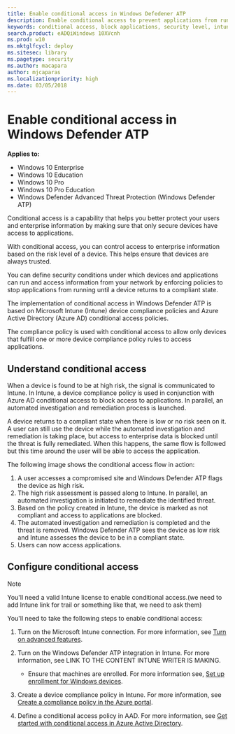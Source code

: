 ```yaml
---
title: Enable conditional access in Windows Defedener ATP
description: Enable conditional access to prevent applications from running if a device is considered at risk and an application is determined to be non-compliant.
keywords: conditional access, block applications, security level, intune,
search.product: eADQiWindows 10XVcnh
ms.prod: w10
ms.mktglfcycl: deploy
ms.sitesec: library
ms.pagetype: security
ms.author: macapara
author: mjcaparas
ms.localizationpriority: high
ms.date: 03/05/2018
---
```


# Enable conditional access in Windows Defender ATP 

**Applies to:**

- Windows 10 Enterprise
- Windows 10 Education
- Windows 10 Pro
- Windows 10 Pro Education
- Windows Defender Advanced Threat Protection (Windows Defender ATP)

Conditional access is a capability that helps you better protect your users and enterprise information by making sure that only secure devices have access to applications.

With conditional access, you can control access to enterprise information based on the risk level of a device. This helps ensure that devices are always trusted.

You can define security conditions under which devices and applications can run and access information from your network by enforcing policies to stop applications from running until a device returns to a compliant state. 

The implementation of conditional access in Windows Defender ATP is based on Microsoft Intune (Intune) device compliance policies and Azure Active Directory (Azure AD) conditional access policies. 

The compliance policy is used with conditional access to allow only devices that fulfill one or more device compliance policy rules to access applications. 

## Understand conditional access
When a device is found to be at high risk, the signal is communicated to Intune. In Intune, a device compliance policy is used in conjunction with Azure AD conditional access to block access to applications. In parallel,  an automated investigation and remediation process is launched.

A device returns to a compliant state when there is low or no risk seen on it. A user can still use the device while the automated investigation and remediation is taking place, but access to enterprise data is blocked until the threat is fully remediated. When this happens, the same flow is followed but this time around the user will be able to access the application.

The following image shows the conditional access flow in action:

1. A user accesses a compromised site and Windows Defender ATP flags the device as high risk.
2. The high risk assessment is passed along to Intune. In parallel, an automated investigation is initiated to remediate the identified threat.
3. Based on the policy created in Intune, the device is marked as not compliant and access to applications are blocked.
4. The automated investigation and remediation is completed and the threat is removed. Windows Defender ATP sees the device as low risk and Intune assesses the device to be in a compliant state. 
5. Users can now access applications.



 ## Configure conditional access
> [!NOTE] 
> You'll need a valid Intune license to enable conditional access.(we need to add Intune link for trail or something like that, we need to ask them)

You'll need to take the following steps to enable conditional access:

1. Turn on the Microsoft Intune connection. For more information, see [Turn on advanced features](advanced-features-windows-defender-advanced-threat-protection.md). 
2. Turn on the Windows Defender ATP integration in Intune. For more information, see LINK TO THE CONTENT INTUNE WRITER IS MAKING.
    - Ensure that machines are enrolled. For more information see, [Set up enrollment for Windows devices](https://docs.microsoft.com/en-us/intune/windows-enroll).

3. Create a device compliance policy in Intune. For more information, see [Create a compliance policy in the Azure portal](https://docs.microsoft.com/en-us/intune/compliance-policy-create-windows#create-a-compliance-policy-in-the-azure-portal).
3. Define a conditional access policy in AAD. For more information, see [Get started with conditional access in Azure Active Directory](https://docs.microsoft.com/en-us/azure/active-directory/active-directory-conditional-access-azure-portal-get-started).




